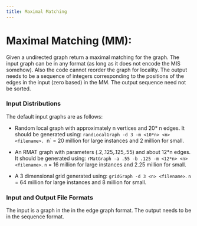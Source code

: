 ```yaml
---
title: Maximal Matching
---
```


# Maximal Matching (MM):

Given a undirected graph return a maximal matching for the graph.
The input graph can be in any format (as long as it does not
encode the MIS somehow).  Also the code cannot reorder the graph for
locality.  The output needs to be a sequence of integers corresponding
to the positions of the edges in the input (zero based) in the MM.
The output sequence need not be sorted.

###  Input Distributions

The default input graphs are as follows:

- Random local graph with approximately n vertices and 20* n
edges.   It should be generated using:
`randLocalGraph -d 3 -m <10*n> <n> <filename>.
`n` = 20 million for large instances and 2 million for small.

- An RMAT graph with parameters (.2,.125,.125,.55) and about 12*n edges.
It should be generated using:
`rMatGraph -a .55 -b .125 -m <12*n> <n> <filename>`.
`n` = 16 million for large instances and 2.25 million for small.

- A 3 dimensional grid generated using:
`gridGraph -d 3 <n> <filename>`.
`n` = 64 million for large instances and 8 million for small.

### Input and Output File Formats 

The input is a graph in the in the edge graph format.  The 
output needs to be in the sequence format.  
